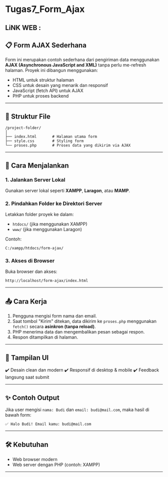 # Tugas7_Form_Ajax

LiNK WEB : 
---

## 📋 Form AJAX Sederhana

Form ini merupakan contoh sederhana dari pengiriman data menggunakan **AJAX (Asynchronous JavaScript and XML)** tanpa perlu me-refresh halaman. Proyek ini dibangun menggunakan:

* HTML untuk struktur halaman
* CSS untuk desain yang menarik dan responsif
* JavaScript (fetch API) untuk AJAX
* PHP untuk proses backend

---

## 📁 Struktur File

```
/project-folder/
│
├── index.html       # Halaman utama form
├── style.css        # Styling form
└── proses.php       # Proses data yang dikirim via AJAX
```

---

## 🧪 Cara Menjalankan

### 1. Jalankan Server Lokal

Gunakan server lokal seperti **XAMPP**, **Laragon**, atau **MAMP**.

### 2. Pindahkan Folder ke Direktori Server

Letakkan folder proyek ke dalam:

* `htdocs/` (jika menggunakan XAMPP)
* `www/` (jika menggunakan Laragon)

Contoh:

```
C:/xampp/htdocs/form-ajax/
```

### 3. Akses di Browser

Buka browser dan akses:

```
http://localhost/form-ajax/index.html
```

---

## 📤 Cara Kerja

1. Pengguna mengisi form nama dan email.
2. Saat tombol "Kirim" ditekan, data dikirim ke `proses.php` menggunakan `fetch()` secara **asinkron (tanpa reload)**.
3. PHP menerima data dan mengembalikan pesan sebagai respon.
4. Respon ditampilkan di halaman.

---

## 📸 Tampilan UI

✔️ Desain clean dan modern
✔️ Responsif di desktop & mobile
✔️ Feedback langsung saat submit

---

## ✨ Contoh Output

Jika user mengisi `nama: Budi` dan `email: budi@mail.com`, maka hasil di bawah form:

```
✅ Halo Budi! Email kamu: budi@mail.com
```

---

## 🛠️ Kebutuhan

* Web browser modern
* Web server dengan PHP (contoh: XAMPP)

---


